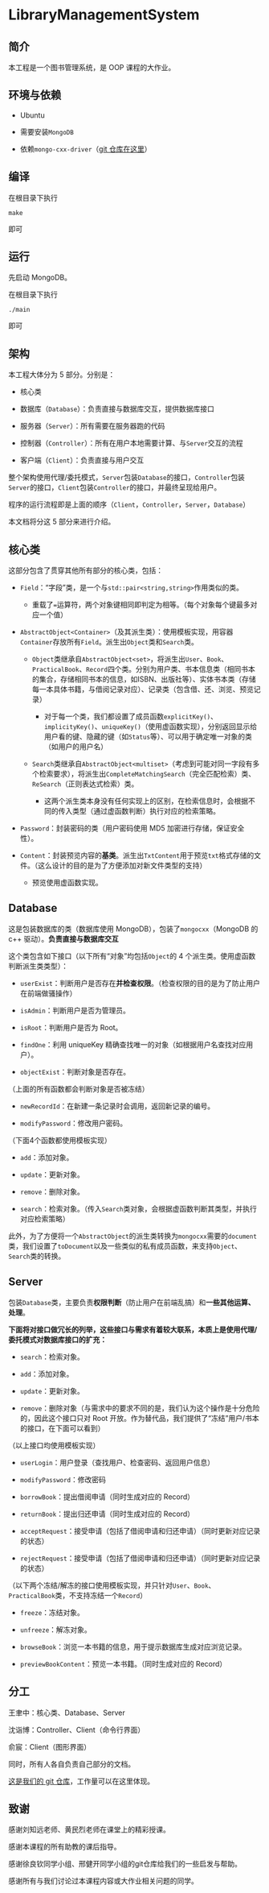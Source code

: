 # LibraryManagementSystem

## 简介

本工程是一个图书管理系统，是 OOP 课程的大作业。

## 环境与依赖

* Ubuntu

* 需要安装`MongoDB`

* 依赖`mongo-cxx-driver`（[git 仓库在这里](https://github.com/mongodb/mongo-cxx-driver)）

## 编译

在根目录下执行
```
make
```
即可

## 运行

先启动 MongoDB。

在根目录下执行
```
./main
```
即可

## 架构

本工程大体分为 5 部分。分别是：

* 核心类

* 数据库（`Database`）：负责直接与数据库交互，提供数据库接口

* 服务器（`Server`）：所有需要在服务器跑的代码

* 控制器（`Controller`）：所有在用户本地需要计算、与`Server`交互的流程

* 客户端（`Client`）：负责直接与用户交互

整个架构使用代理/委托模式，`Server`包装`Database`的接口，`Controller`包装`Server`的接口，`Client`包装`Controller`的接口，并最终呈现给用户。

程序的运行流程即是上面的顺序（`Client`，`Controller`，`Server`，`Database`）

本文档将分这 5 部分来进行介绍。

## 核心类

这部分包含了贯穿其他所有部分的核心类，包括：

* `Field`：“字段”类，是一个与`std::pair<string,string>`作用类似的类。

  * 重载了`=`运算符，两个对象键相同即判定为相等。（每个对象每个键最多对应一个值）

* `AbstractObject<Container>`（及其派生类）：使用模板实现，用容器`Container`存放所有`Field`。派生出`Object`类和`Search`类。

  * `Object`类继承自`AbstractObject<set>`，将派生出`User`、`Book`、`PracticalBook`、`Record`四个类。分别为用户类、书本信息类（相同书本的集合，存储相同书本的信息，如ISBN、出版社等）、实体书本类（存储每一本具体书籍，与借阅记录对应）、记录类（包含借、还、浏览、预览记录）

    * 对于每一个类，我们都设置了成员函数`explicitKey()`、`implicityKey()`、`uniqueKey()`（使用虚函数实现），分别返回显示给用户看的键、隐藏的键（如`Status`等）、可以用于确定唯一对象的类（如用户的用户名）

  * `Search`类继承自`AbstractObject<multiset>`（考虑到可能对同一字段有多个检索要求），将派生出`CompleteMatchingSearch`（完全匹配检索）类、`ReSearch`（正则表达式检索）类。

    * 这两个派生类本身没有任何实现上的区别，在检索信息时，会根据不同的传入类型（通过虚函数判断）执行对应的检索策略。

* `Password`：封装密码的类（用户密码使用 MD5 加密进行存储，保证安全性）。

* `Content`：封装预览内容的**基类**。派生出`TxtContent`用于预览`txt`格式存储的文件。（这么设计的目的是为了方便添加对新文件类型的支持）

  * 预览使用虚函数实现。

## Database

这是包装数据库的类（数据库使用 MongoDB），包装了`mongocxx`（MongoDB 的 c++ 驱动）。**负责直接与数据库交互**

这个类包含如下接口（以下所有“对象”均包括`Object`的 4 个派生类。使用虚函数判断派生类类型）：

* `userExist`：判断用户是否存在**并检查权限**。（检查权限的目的是为了防止用户在前端做骚操作）

* `isAdmin`：判断用户是否为管理员。

* `isRoot`：判断用户是否为 Root。

* `findOne`：利用 uniqueKey 精确查找唯一的对象（如根据用户名查找对应用户）。

* `objectExist`：判断对象是否存在。

（上面的所有函数都会判断对象是否被冻结）

* `newRecordId`：在新建一条记录时会调用，返回新记录的编号。

* `modifyPassword`：修改用户密码。

（下面4个函数都使用模板实现）

* `add`：添加对象。

* `update`：更新对象。

* `remove`：删除对象。

* `search`：检索对象。（传入`Search`类对象，会根据虚函数判断其类型，并执行对应检索策略）

此外，为了方便将一个`AbstractObject`的派生类转换为`mongocxx`需要的`document`类，我们设置了`toDocument`以及一些类似的私有成员函数，来支持`Object`、`Search`类的转换。

## Server

包装`Database`类，主要负责**权限判断**（防止用户在前端乱搞）和**一些其他运算、处理**。

**下面将对接口做冗长的列举，这些接口与需求有着较大联系，本质上是使用代理/委托模式对数据库接口的扩充：**

* `search`：检索对象。

* `add`：添加对象。

* `update`：更新对象。

* `remove`：删除对象（与需求中的要求不同的是，我们认为这个操作是十分危险的，因此这个接口只对 Root 开放。作为替代品，我们提供了“冻结”用户/书本的接口，在下面可以看到）

（以上接口均使用模板实现）

* `userLogin`：用户登录（查找用户、检查密码、返回用户信息）

* `modifyPassword`：修改密码

* `borrowBook`：提出借阅申请（同时生成对应的 Record）

* `returnBook`：提出归还申请（同时生成对应的 Record）

* `acceptRequest`：接受申请（包括了借阅申请和归还申请）（同时更新对应记录的状态）

* `rejectRequest`：接受申请（包括了借阅申请和归还申请）（同时更新对应记录的状态）

（以下两个冻结/解冻的接口使用模板实现，并只针对`User`、`Book`、`PracticalBook`类，不支持冻结一个`Record`）

* `freeze`：冻结对象。

* `unfreeze`：解冻对象。

* `browseBook`：浏览一本书籍的信息，用于提示数据库生成对应浏览记录。

* `previewBookContent`：预览一本书籍。（同时生成对应的 Record）


## 分工

王聿中：核心类、Database、Server

沈诣博：Controller、Client（命令行界面）

俞宸：Client（图形界面）

同时，所有人各自负责自己部分的文档。

[这是我们的 git 仓库](https://github.com/wangyurzee7/LibraryManagementSystem)，工作量可以在这里体现。

## 致谢

感谢刘知远老师、黄民烈老师在课堂上的精彩授课。

感谢本课程的所有助教的课后指导。

感谢徐良钦同学小组、邢健开同学小组的git仓库给我们的一些启发与帮助。

感谢所有与我们讨论过本课程内容或大作业相关问题的同学。
